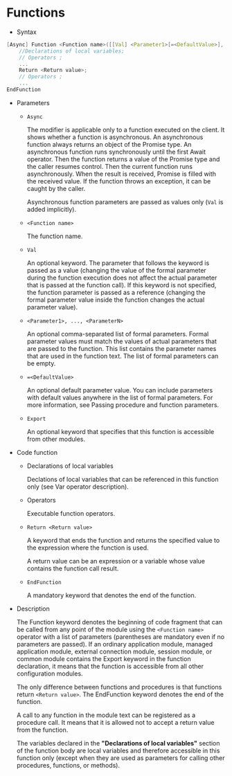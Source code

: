 # Functions

+ Syntax
```cpp
[Async] Function <Function name>([[Val] <Parameter1>[=<DefaultValue>], ... ,[Val] <ParameterN>[=<DefaultValue>]])[Export] 
    //Declarations of local variables;
    // Operators ;
    ...
    Return <Return value>;
    // Operators ;
    ...
EndFunction
```
+ Parameters
    + `Async`
    
        The modifier is applicable only to a function executed on the client. It shows whether a function is asynchronous. An asynchronous function always returns an object of the Promise type. An asynchronous function runs synchronously until the first Await operator. Then the function returns a value of the Promise type and the caller resumes control. Then the current function runs asynchronously. When the result is received, Promise is filled with the received value. If the function throws an exception, it can be caught by the caller.
        
        Asynchronous function parameters are passed as values only (`Val` is added implicitly).
    + `<Function name>`
        
        The function name.
    + `Val`
    
        An optional keyword. The parameter that follows the keyword is passed as a value (changing the value of the formal parameter during the function execution does not affect the actual parameter that is passed at the function call). If this keyword is not specified, the function parameter is passed as a reference (changing the formal parameter value inside the function changes the actual parameter value).
    + `<Parameter1>, ..., <ParameterN>`

        An optional comma-separated list of formal parameters. Formal parameter values must match the values of actual parameters that are passed to the function. This list contains the parameter names that are used in the function text. The list of formal parameters can be empty.
    + `=<DefaultValue>`
        
        An optional default parameter value. You can include parameters with default values anywhere in the list of formal parameters. For more information, see Passing procedure and function parameters.

    + `Export`
    
        An optional keyword that specifies that this function is accessible from other modules.

+ Code function
    + Declarations of local variables
        
        Declations of local variables that can be referenced in this function only (see Var operator description).
    + Operators

        Executable function operators.
    + `Return <Return value>`

        A keyword that ends the function and returns the specified value to the expression where the function is used. 
        
        A return value can be an expression or a variable whose value contains the function call result.

    + `EndFunction`
        
        A mandatory keyword that denotes the end of the function.

+ Description

    The Function keyword denotes the beginning of code fragment that can be called from any point of the module using the `<Function name>` operator with a list of parameters (parentheses are mandatory even if no parameters are passed). If an ordinary application module, managed application module, external connection module, session module, or common module contains the Export keyword in the function declaration, it means that the function is accessible from all other configuration modules.

    The only difference between functions and procedures is that functions return `<Return value>`. The EndFunction keyword denotes the end of the function.
    
    A call to any function in the module text can be registered as a procedure call. It means that it is allowed not to accept a return value from the function.

    The variables declared in the **"Declarations of local variables"** section of the function body are local variables and therefore accessible in this function only (except when they are used as parameters for calling other procedures, functions, or methods).